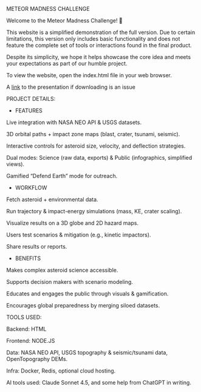 METEOR MADNESS CHALLENGE

Welcome to the Meteor Madness Challenge! 🚀

This website is a simplified demonstration of the full version. Due to certain limitations, this version only includes basic functionality and does not feature the complete set of tools or interactions found in the final product.

Despite its simplicity, we hope it helps showcase the core idea and meets your expectations as part of our humble project.

To view the website, open the index.html file in your web browser.

A [link](https://jumpshare.com/s/zl04OIDkQlREXTzjr4R4)  to the presentation if downloading is an issue




PROJECT DETAILS:

- FEATURES

Live integration with NASA NEO API & USGS datasets.

3D orbital paths + impact zone maps (blast, crater, tsunami, seismic).

Interactive controls for asteroid size, velocity, and deflection strategies.

Dual modes: Science (raw data, exports) & Public (infographics, simplified views).

Gamified “Defend Earth” mode for outreach.

- WORKFLOW

Fetch asteroid + environmental data.

Run trajectory & impact-energy simulations (mass, KE, crater scaling).

Visualize results on a 3D globe and 2D hazard maps.

Users test scenarios & mitigation (e.g., kinetic impactors).

Share results or reports.

- BENEFITS

Makes complex asteroid science accessible.

Supports decision makers with scenario modeling.

Educates and engages the public through visuals & gamification.

Encourages global preparedness by merging siloed datasets.

TOOLS USED:

Backend: HTML

Frontend: NODE.JS

Data: NASA NEO API, USGS topography & seismic/tsunami data, OpenTopography DEMs.

Infra: Docker, Redis, optional cloud hosting.

AI tools used: Claude Sonnet 4.5, and some help from ChatGPT in writing.

